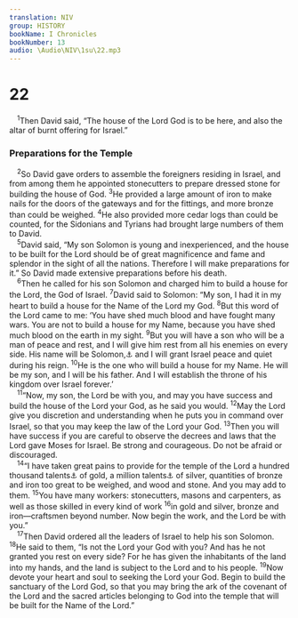 ```yaml
---
translation: NIV
group: HISTORY
bookName: I Chronicles 
bookNumber: 13
audio: \Audio\NIV\1su\22.mp3
---
```


<div class="title"><h1>22</h1></div>
<span class="verse 1su_22_1"> <sup>1</sup>Then David said, “The house of the Lord God is to be here, and also the altar of burnt offering for Israel.” <br/></span>
<div class="title"><h3>Preparations for the Temple </h3></div>
<span class="verse 1su_22_2"> <sup>2</sup>So David gave orders to assemble the foreigners residing in Israel, and from among them he appointed stonecutters to prepare dressed stone for building the house of God. </span>
<span class="verse 1su_22_3"><sup>3</sup>He provided a large amount of iron to make nails for the doors of the gateways and for the fittings, and more bronze than could be weighed. </span>
<span class="verse 1su_22_4"><sup>4</sup>He also provided more cedar logs than could be counted, for the Sidonians and Tyrians had brought large numbers of them to David. <br/></span>
<span class="verse 1su_22_5"> <sup>5</sup>David said, “My son Solomon is young and inexperienced, and the house to be built for the Lord should be of great magnificence and fame and splendor in the sight of all the nations. Therefore I will make preparations for it.” So David made extensive preparations before his death. <br/></span>
<span class="verse 1su_22_6"> <sup>6</sup>Then he called for his son Solomon and charged him to build a house for the Lord, the God of Israel. </span>
<span class="verse 1su_22_7"><sup>7</sup>David said to Solomon: “My son, I had it in my heart to build a house for the Name of the Lord my God. </span>
<span class="verse 1su_22_8"><sup>8</sup>But this word of the Lord came to me: ‘You have shed much blood and have fought many wars. You are not to build a house for my Name, because you have shed much blood on the earth in my sight. </span>
<span class="verse 1su_22_9"><sup>9</sup>But you will have a son who will be a man of peace and rest, and I will give him rest from all his enemies on every side. His name will be Solomon,<a data-toggle="tooltip" data-placement="bottom" title="sounds like and may be derived from the Hebrew for peace.">⚓</a> and I will grant Israel peace and quiet during his reign. </span>
<span class="verse 1su_22_10"><sup>10</sup>He is the one who will build a house for my Name. He will be my son, and I will be his father. And I will establish the throne of his kingdom over Israel forever.’ <br/></span>
<span class="verse 1su_22_11"> <sup>11</sup>“Now, my son, the Lord be with you, and may you have success and build the house of the Lord your God, as he said you would. </span>
<span class="verse 1su_22_12"><sup>12</sup>May the Lord give you discretion and understanding when he puts you in command over Israel, so that you may keep the law of the Lord your God. </span>
<span class="verse 1su_22_13"><sup>13</sup>Then you will have success if you are careful to observe the decrees and laws that the Lord gave Moses for Israel. Be strong and courageous. Do not be afraid or discouraged. <br/></span>
<span class="verse 1su_22_14"> <sup>14</sup>“I have taken great pains to provide for the temple of the Lord a hundred thousand talents<a data-toggle="tooltip" data-placement="bottom" title="That is, about 3,750 tons or about 3,400 metric tons">⚓</a> of gold, a million talents<a data-toggle="tooltip" data-placement="bottom" title="That is, about 37,500 tons or about 34,000 metric tons">⚓</a> of silver, quantities of bronze and iron too great to be weighed, and wood and stone. And you may add to them. </span>
<span class="verse 1su_22_15"><sup>15</sup>You have many workers: stonecutters, masons and carpenters, as well as those skilled in every kind of work </span>
<span class="verse 1su_22_16"><sup>16</sup>in gold and silver, bronze and iron—craftsmen beyond number. Now begin the work, and the Lord be with you.” <br/></span>
<span class="verse 1su_22_17"> <sup>17</sup>Then David ordered all the leaders of Israel to help his son Solomon. </span>
<span class="verse 1su_22_18"><sup>18</sup>He said to them, “Is not the Lord your God with you? And has he not granted you rest on every side? For he has given the inhabitants of the land into my hands, and the land is subject to the Lord and to his people. </span>
<span class="verse 1su_22_19"><sup>19</sup>Now devote your heart and soul to seeking the Lord your God. Begin to build the sanctuary of the Lord God, so that you may bring the ark of the covenant of the Lord and the sacred articles belonging to God into the temple that will be built for the Name of the Lord.” <br/></span>
